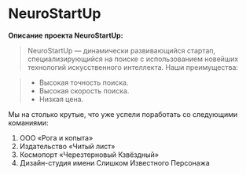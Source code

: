 # NeuroStartUp
**Описание проекта NeuroStartUp:** 
>NeuroStartUp — динамически развивающийся стартап, специализирующийся на поиске с использованием новейших технологий искусственного интеллекта. 
>Наши преимущества:

> - Высокая точность поиска.
> - Высокая скорость поиска.
> - Низкая цена.

Мы на столько крутые, что уже успели поработать со следующими команиями:

1.  ООО «Рога и копыта»
2.  Издательство «Читый лист»
3.  Космопорт «Черезтерновый Кзвёздный»
4.  Дизайн-студия имени Слишком Известного Персонажа